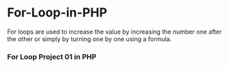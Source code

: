 # For-Loop-in-PHP
For loops are used to increase the value by increasing the number one after the other or simply by turning one by one using a formula.


### For Loop Project 01 in PHP
